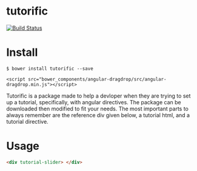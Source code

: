 # tutorific
[![Build Status](https://travis-ci.org/vronvali/tutorific.svg?branch=master)](https://travis-ci.org/vronvali/tutorific)

# Install
```
$ bower install tutorific --save 
```
```
<script src="bower_components/angular-dragdrop/src/angular-dragdrop.min.js"></script>
```
Tutorific is a package made to help a devloper when they are trying to set up a tutorial, specifically, with angular directives. The package can be downloaded then modified to fit your needs. The most important parts to always remember are the reference div given below, a tutorial html, and a tutorial directive. 

# Usage
```html
<div tutorial-slider> </div>
```
